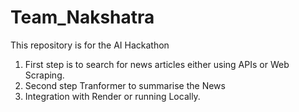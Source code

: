 # Team_Nakshatra
This repository is for the AI Hackathon 

1. First step is to search for news articles either using APIs or Web Scraping.
2. Second step Tranformer to summarise the News
3. Integration with Render or running Locally.

  
   
